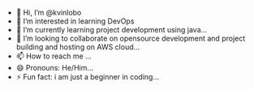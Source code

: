 - 👋 Hi, I’m @kvinlobo
- 👀 I’m interested in learning DevOps 
- 🌱 I’m currently learning project development using java...
- 💞️ I’m looking to collaborate on opensource development and project building and hosting on AWS cloud...
- 📫 How to reach me ...
- 😄 Pronouns: He/Him...
- ⚡ Fun fact: i am just a beginner in coding...

<!---
kvinlobo/kvinlobo is a ✨ special ✨ repository because its `README.md` (this file) appears on your GitHub profile.
You can click the Preview link to take a look at your changes.
--->
